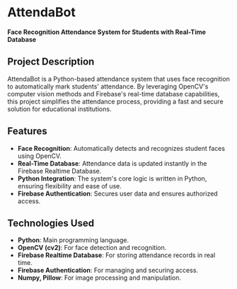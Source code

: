# AttendaBot

**Face Recognition Attendance System for Students with Real-Time Database**

## Project Description

AttendaBot is a Python-based attendance system that uses face recognition to automatically mark students' attendance. By leveraging OpenCV's computer vision methods and Firebase's real-time database capabilities, this project simplifies the attendance process, providing a fast and secure solution for educational institutions.

## Features

- **Face Recognition**: Automatically detects and recognizes student faces using OpenCV.
- **Real-Time Database**: Attendance data is updated instantly in the Firebase Realtime Database.
- **Python Integration**: The system's core logic is written in Python, ensuring flexibility and ease of use.
- **Firebase Authentication**: Secures user data and ensures authorized access.

## Technologies Used

- **Python**: Main programming language.
- **OpenCV (cv2)**: For face detection and recognition.
- **Firebase Realtime Database**: For storing attendance records in real time.
- **Firebase Authentication**: For managing and securing access.
- **Numpy, Pillow**: For image processing and manipulation.
